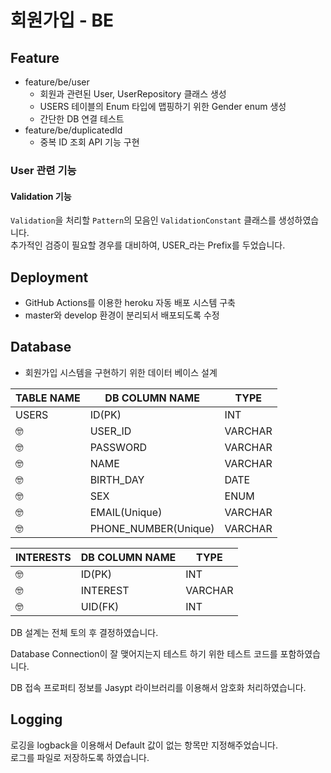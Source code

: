 # 회원가입 - BE

## Feature
+ feature/be/user
    + 회원과 관련된 User, UserRepository 클래스 생성
    + USERS 테이블의 Enum 타입에 맵핑하기 위한 Gender enum 생성
    + 간단한 DB 연결 테스트
+ feature/be/duplicatedId
    + 중복 ID 조회 API 기능 구현
### User 관련 기능

#### Validation 기능

`Validation`을 처리할 `Pattern`의 모음인 `ValidationConstant` 클래스를 생성하였습니다.  
추가적인 검증이 필요할 경우를 대비하여, USER_라는 Prefix를 두었습니다.

## Deployment

- GitHub Actions를 이용한 heroku 자동 배포 시스템 구축
- master와 develop 환경이 분리되서 배포되도록 수정

## Database

- 회원가입 시스템을 구현하기 위한 데이터 베이스 설계

TABLE NAME | DB COLUMN NAME | TYPE
-- | -- | --
USERS | ID(PK) | INT
🤓 | USER_ID | VARCHAR
🤓 | PASSWORD | VARCHAR
🤓 | NAME | VARCHAR
🤓 | BIRTH_DAY | DATE
🤓 | SEX | ENUM
🤓 | EMAIL(Unique) | VARCHAR
🤓 | PHONE_NUMBER(Unique) | VARCHAR

INTERESTS | DB COLUMN NAME | TYPE
-- | -- | --
🤓 | ID(PK) | INT
🤓 | INTEREST | VARCHAR
🤓 | UID(FK) | INT

DB 설계는 전체 토의 후 결정하였습니다.

Database Connection이 잘 맺어지는지 테스트 하기 위한 테스트 코드를 포함하였습니다.

DB 접속 프로퍼티 정보를 Jasypt 라이브러리를 이용해서 암호화 처리하였습니다.

## Logging

로깅을 logback을 이용해서 Default 값이 없는 항목만 지정해주었습니다.  
로그를 파일로 저장하도록 하였습니다.
